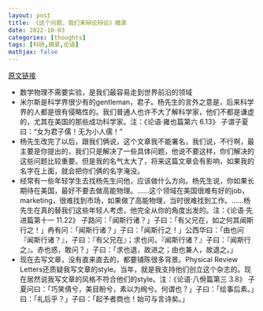 ```yaml
---
layout: post
title: 《这个问题，我们来辩论辩论》摘录
date: 2022-10-03
categories: [thoughts]
tags: [科研,摘录,论语]
mathjax: false
---
```


[原文链接](https://mp.weixin.qq.com/s/eMjWN8x7Bg2USs9rnd6j9A)

-   数学物理不需要实验，是我们最容易走到世界前沿的领域
-   米尔斯是科学界很少有的gentleman，君子。杨先生的言外之意是，后来科学界的人都是很有侵略性的。我们普通人也许不大了解科学家，他们不都是谦虚的，尤其在美国的那些成功科学家。注：《论语·雍也篇第六 6.13》 子谓子夏曰：“女为君子儒！无为小人儒！”
-   杨先生改完了以后，跟我们俩说，这个文章我不能署名，我们说，不行啊，最主要是你提出的，我们只是解决了一些具体问题，他说不要这样，你们解决的这些问题比较重要。但是我的名气太大了，将来这篇文章会有影响，如果我的名字在上面，就会把你们俩的名字淹没。
-   经常有一些年轻学生去找杨先生问他，应该做什么方向。杨先生说，你如果长期待在美国，最好不要去做高能物理。……这个领域在美国很难有好的job，marketing，很难找到市场，如果做了高能物理，当时很难找到工作。……杨先生在真的替我们这些年轻人考虑，他完全从你的角度出发的。注：《论语·先进篇第十一 11.22》 子路问：「闻斯行诸？」子曰：「有父兄在，如之何其闻斯行之！」冉有问：「闻斯行诸？」子曰：「闻斯行之！」公西华曰：「由也问『闻斯行诸？』，子曰：『有父兄在』；求也问，『闻斯行诸？』子曰：『闻斯行之』。赤也惑，敢问？」子曰：「求也退，故进之；由也兼人，故退之。」
-   现在去写文章，没有直来直去的，都要铺陈很多背景。Physical Review Letters还质疑我写文章的style。当年，就是我支持他们创立这个杂志的。现在居然说我写文章的风格不符合他们的style。注：《论语·八佾篇第三 3.8》 子夏问曰：「巧笑倩兮，美目盼兮，素以为绚兮。何谓也？」子曰：「绘事后素。」曰：「礼后乎？」子曰：「起予者商也！始可与言诗矣。」
